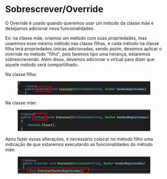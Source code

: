 # Sobrescrever/Override

O Override é usado quando queremos usar um método da classe mãe e desejamos adicionar nova funcionalidades.&#x20;



Ex: na classe mãe, criamos um método com suas propriedades, mas usaremos esse mesmo método nas classe filhas, e cada método na classe filha terá propriedades únicas adicionadas, sendo assim, devemos aplicar o override no método "filho", pois faremos tipo uma herança, estaremos sobrescrevendo. Além disso, devemos adicionar o virtual para dizer que aquele método será compartilhado.&#x20;

Na classe filha:

<div align="left">

<figure><img src=".gitbook/assets/image (1).png" alt=""><figcaption></figcaption></figure>

</div>

Na classe mãe:

<div align="left">

<figure><img src=".gitbook/assets/image (2).png" alt=""><figcaption></figcaption></figure>

</div>

Após fazer essas alterações, é necessário colocar no método filho uma indicação de que estaremos executando as funcionalidades do método mãe:

<div align="left">

<figure><img src=".gitbook/assets/image (3).png" alt=""><figcaption></figcaption></figure>

</div>
